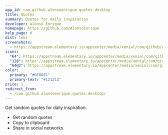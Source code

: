 ```yaml
---
app_id: com.github.alonsoenrique.quotes.desktop
title: Quotes
summary: Quotes for daily inspiration
developer: Alonso Enrique
homepage: https://github.com/AlonsoEnrique
help_page: #
dist: loki
screenshots:
  - https://appstream.elementary.io/appcenter/media/xenial/com/github/alonsoenrique.quotes.desktop/22C0BFD09C7BB50FD947483514E4446C/screenshots/image-1_orig.png
icons:
  "64": https://appstream.elementary.io/appcenter/media/xenial/com/github/alonsoenrique.quotes.desktop/22C0BFD09C7BB50FD947483514E4446C/icons/64x64/com.github.alonsoenrique.quotes_com.github.alonsoenrique.quotes.png
  "128": https://appstream.elementary.io/appcenter/media/xenial/com/github/alonsoenrique.quotes.desktop/22C0BFD09C7BB50FD947483514E4446C/icons/128x128/com.github.alonsoenrique.quotes_com.github.alonsoenrique.quotes.png
  "64@2": https://appstream.elementary.io/appcenter/media/xenial/com/github/alonsoenrique.quotes.desktop/22C0BFD09C7BB50FD947483514E4446C/icons/64x64@2/com.github.alonsoenrique.quotes_com.github.alonsoenrique.quotes.png
color:
  primary: "#6F8A91"
  primary-text: "#121212"
price: 1
redirect_from:
  - /com.github.alonsoenrique.quotes.desktop/
---
```


<p>Get random quotes for daily inspiration.</p>
<ul>
  <li>Get random quotes</li>
  <li>Copy to clipboard</li>
  <li>Share in social networks</li>
</ul>